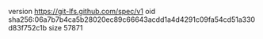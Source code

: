 version https://git-lfs.github.com/spec/v1
oid sha256:06a7b7b4ca5b28020ec89c66643acdd1a4d4291c09fa54cd51a330d83f752c1b
size 57871
